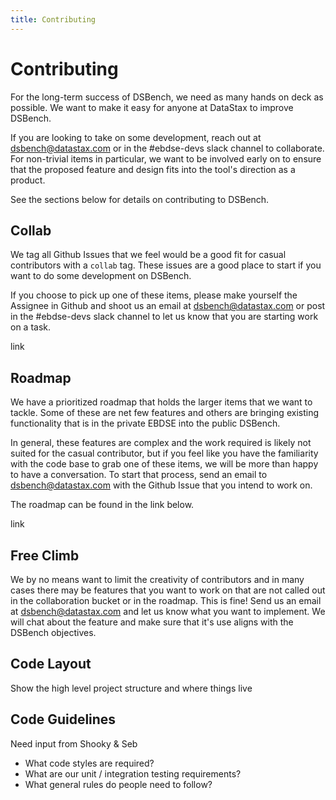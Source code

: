 ```yaml
---
title: Contributing 
---
```


# Contributing

For the long-term success of DSBench, we need as many hands on deck as possible.
We want to make it easy for anyone at DataStax to improve DSBench.

If you are looking to take on some development, reach out at dsbench@datastax.com
or in the #ebdse-devs slack channel to collaborate. For non-trivial items in particular,
we want to be involved early on to ensure that the proposed feature and design fits into the tool's
direction as a product.

See the sections below for details on contributing to DSBench.


## Collab
We tag all Github Issues that we feel would be a good fit for casual contributors
with a `collab` tag. These issues are a good place to start if you want to do some
development on DSBench.

If you choose to pick up one of these items, please make yourself the Assignee
in Github and shoot us an email at dsbench@datastax.com or post in the #ebdse-devs slack channel to
let us know that you are starting work on a task.

link


## Roadmap
We have a prioritized roadmap that holds the larger items that we want to tackle.
Some of these are net few features and others are bringing existing
functionality that is in the private EBDSE into the public DSBench.

In general, these features are complex and the work required is likely not
suited for the casual contributor, but if you feel like you have the familiarity
with the code base to grab one of these items, we will be more than happy to have
a conversation. To start that process, send an email to dsbench@datastax.com with
the Github Issue that you intend to work on.

The roadmap can be found in the link below.

link


## Free Climb
We by no means want to limit the creativity of contributors and in many cases
there may be features that you want to work on that are not called out in the
collaboration bucket or in the roadmap. This is fine! Send us an email at
dsbench@datastax.com and let us know what you want to implement. We will chat
about the feature and make sure that it's use aligns with the DSBench objectives.


## Code Layout
Show the high level project structure and where things live


## Code Guidelines

Need input from Shooky & Seb
- What code styles are required?
- What are our unit / integration testing requirements?
- What general rules do people need to follow?
